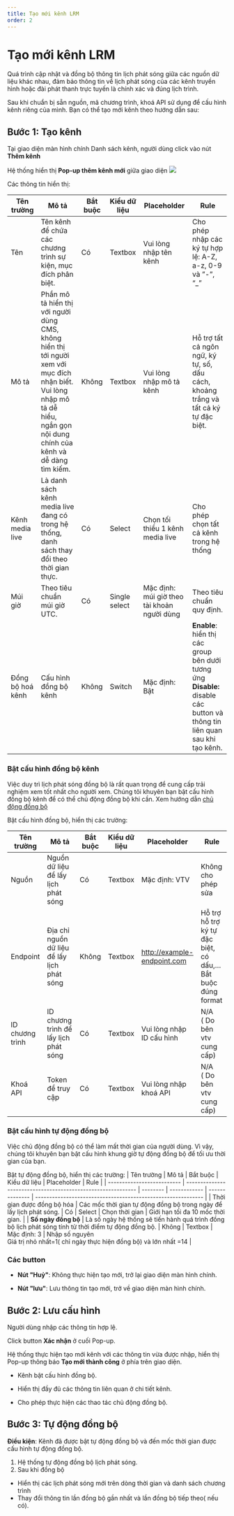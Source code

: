 ```yaml
---
title: Tạo mới kênh LRM
order: 2
---
```

# Tạo mới kênh LRM

Quá trình cập nhật và đồng bộ thông tin lịch phát sóng giữa các nguồn dữ liệu khác nhau, đảm bảo thông tin về lịch phát sóng của các kênh truyền hình hoặc đài phát thanh trực tuyến là chính xác và đúng lịch trình.  

Sau khi chuẩn bị sẵn nguồn, mã chương trình, khoá API sử dụng để cấu hình kênh riêng của mình. Bạn có thể tạo mới kênh theo hướng dẫn sau:

## Bước 1: Tạo kênh
 
Tại giao diện màn hình chính Danh sách kênh, người dùng click vào nút **Thêm kênh**

Hệ thống hiển thị **Pop-up thêm kênh mới** giữa giao diện
![](..\images\Pop-up_Add_Channel.png)
 
 Các thông tin hiển thị:

 | Tên trường       | Mô tả                                                        | Bắt buộc | Kiểu dữ liệu     | Placeholder                                 | Rule                                                         |
| ---------------- | ------------------------------------------------------------ | -------- | ------------- | ------------------------------------------- | ------------------------------------------------------------ |
| Tên              | Tên kênh để chứa các chương trình sự kiện, mục đích phân biệt. | Có       | Textbox       | Vui lòng nhập tên kênh                      | Cho phép nhập các ký tự hợp lệ: A-Z, a-z, 0-9 và ”-”, “_”    |
| Mô tả            | Phần mô tả hiển thị với người dùng CMS, không hiển thị tới người xem với mục đích nhận biết. Vui lòng nhập mô tả dễ hiểu, ngắn gọn nội dung chính của kênh và dễ dàng tìm kiếm. | Không    | Textbox       | Vui lòng nhập mô tả kênh                    | Hỗ trợ tất cả ngôn ngữ, ký tự, số, dấu cách, khoảng trắng và tất cả ký tự đặc biệt. |
| Kênh media live  | Là danh sách kênh media live đang có trong hệ thống, danh sách thay đổi theo thời gian thực. | Có       | Select        | Chọn tối thiểu 1 kênh media live            | Cho phép chọn tất cả kênh trong hệ thống                     |
| Múi giờ          | Theo tiêu chuẩn múi giờ UTC.                                 | Có       | Single select | Mặc định: múi giờ theo tài khoản người dùng | Theo tiêu chuẩn quy định.                                    |
| Đồng bộ hoá kênh | Cấu hình đồng bộ kênh                                        | Không    | Switch        | Mặc định: Bật                               | **Enable**: hiển thị các group bên dưới tương ứng <br />**Disable:** disable các button và thông tin liên quan sau khi tạo kênh. |

### Bật cấu hình đồng bộ kênh
 
Việc duy trì lịch phát sóng đồng bộ là rất quan trọng để cung cấp trải nghiệm xem tốt nhất cho người xem. Chúng tôi khuyên bạn bật cấu hình đồng bộ kênh để có thể chủ động đồng bộ khi cần.
Xem hướng dẫn [chủ động đồng bộ](../2-detail-channel/b-epg/7-manual-sync.md)

Bật cấu hình đồng bộ, hiển thị các trường:

| Tên trường      | Mô tả                                       | Bắt buộc | Kiểu dữ liệu | Placeholder                 | Rule                                                         |
| --------------- | ------------------------------------------- | -------- | ------------ | --------------------------- | ------------------------------------------------------------ |
| Nguồn           | Nguồn dữ liệu để lấy lịch phát sóng         | Có       | Textbox      | Mặc định: VTV               | Không cho phép sửa                                           |
| Endpoint        | Địa chỉ nguồn dữ liệu để lấy lịch phát sóng | Không    | Textbox      | http://example-endpoint.com | Hỗ trợ hỗ trợ ký tự đặc biệt, có dấu,…<br />Bắt buộc đúng format |
| ID chương trình | ID chương trình để lấy lịch phát sóng       | Có       | Textbox      | Vui lòng nhập ID cấu hình   | N/A<br />( Do bên vtv cung cấp)                              |
| Khoá API        | Token để truy cập              | Có       | Textbox      | Vui lòng nhập khoá API      | N/A<br />( Do bên vtv cung cấp)                              |

### Bật cấu hình tự động đồng bộ

Việc chủ động đồng bộ có thể làm mất thời gian của người dùng. Vì vậy, chúng tôi khuyên bạn bật cấu hình khung giờ tự động đồng bộ để tối ưu thời gian của bạn.

Bật tự động đồng bộ, hiển thị các trường:
| Tên trường                 | Mô tả                                                        | Bắt buộc | Kiểu dữ liệu | Placeholder    | Rule                                                         |
| -------------------------- | ------------------------------------------------------------ | -------- | ------------ | -------------- | ------------------------------------------------------------ |
| Thời gian được đồng bộ hóa | Các mốc thời gian tự động đồng bộ trong ngày để lấy lịch phát sóng. | Có       | Select       | Chọn thời gian | Giới hạn tối đa 10 mốc thời gian.                            |
| **Số ngày đồng bộ**        | Là số ngày hệ thống sẽ tiến hành quá trình đồng bộ lịch phát sóng tính từ thời điểm tự động đồng bộ. | Không    | Textbox      | Mặc định: 3    | Nhập số nguyên<br />Giá trị nhỏ nhất=1( chỉ ngày thực hiện đồng bộ) và lớn nhất =14 |

### Các button

- **Nút "Huỷ"**: Không thực hiện tạo mới, trở lại giao diện màn hình chính.

- **Nút "lưu"**: Lưu thông tin tạo mới, trở về giao diện màn hình chính.


## Bước 2: Lưu cấu hình
 Người dùng nhập các thông tin hợp lệ.

 Click button **Xác nhận** ở cuối Pop-up.

Hệ thống thực hiện tạo mới kênh với các thông tin vừa được nhập, hiển thị Pop-up thông báo **Tạo mới thành công** ở phía trên giao diện.

- Kênh bật cấu hình đồng bộ.

- Hiển thị đầy đủ các thông tin liên quan ở chi tiết kênh.

- Cho phép thực hiện các thao tác chủ động đồng bộ.

## Bước 3: Tự động đồng bộ

**Điều kiện**: Kênh đã được bật tự động đồng bộ và đến mốc thời gian được cấu hình tự động đồng bộ.

1. Hệ thống tự động đồng bộ lịch phát sóng.
2. Sau khi đồng bộ
  - Hiển thị các lịch phát sóng mới trên dòng thời gian và danh sách chương trình
  - Thay đổi thông tin lần đồng bộ gần nhất và lần đồng bộ tiếp theo( nếu có).
